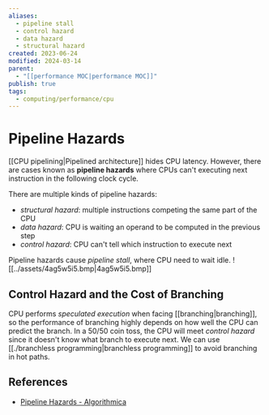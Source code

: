 ```yaml
---
aliases:
  - pipeline stall
  - control hazard
  - data hazard
  - structural hazard
created: 2023-06-24
modified: 2024-03-14
parent:
  - "[[performance MOC|performance MOC]]"
publish: true
tags:
  - computing/performance/cpu
---
```


# Pipeline Hazards
[[CPU pipelining|Pipelined architecture]] hides CPU latency. However, there are cases known as **pipeline hazards** where CPUs can't executing next instruction in the following clock cycle.

There are multiple kinds of pipeline hazards:
- _structural hazard_: multiple instructions competing the same part of the CPU
- _data hazard_: CPU is waiting an operand to be computed in the previous step
- _control hazard_: CPU can't tell which instruction to execute next

Pipeline hazards cause _pipeline stall_, where CPU need to wait idle.
![[../assets/4ag5w5i5.bmp|4ag5w5i5.bmp]]

## Control Hazard and the Cost of Branching
CPU performs _speculated execution_ when facing [[branching|branching]], so the performance of branching highly depends on how well the CPU can predict the branch. In a 50/50 coin toss, the CPU will meet _control hazard_ since it doesn't know what branch to execute next. We can use [[./branchless programming|branchless programming]] to avoid branching in hot paths.

## References
- [Pipeline Hazards - Algorithmica](https://en.algorithmica.org/hpc/pipelining/hazards/)